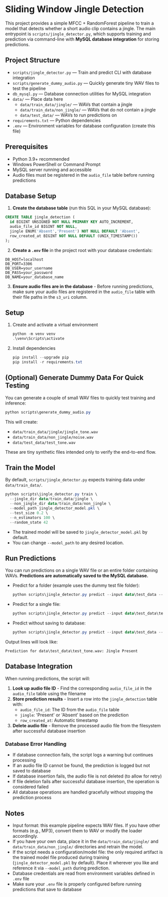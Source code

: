 # Sliding Window Jingle Detection

This project provides a simple MFCC + RandomForest pipeline to train a model that detects whether a short audio clip contains a jingle. The main entrypoint is `scripts/jingle_detector.py`, which supports training and prediction via command-line with **MySQL database integration** for storing predictions.

## Project Structure

- `scripts/jingle_detector.py` — Train and predict CLI with database integration
- `scripts/generate_dummy_audio.py` — Quickly generate tiny WAV files to test the pipeline
- `db_mysql.py` — Database connection utilities for MySQL integration
- `data/` — Place data here
  - `data/train_data/jingle/` — WAVs that contain a jingle
  - `data/train_data/non_jingle/` — WAVs that do not contain a jingle
  - `data/test_data/` — WAVs to run predictions on
- `requirements.txt` — Python dependencies
- `.env` — Environment variables for database configuration (create this file)

## Prerequisites

- Python 3.9+ recommended
- Windows PowerShell or Command Prompt
- MySQL server running and accessible
- Audio files must be registered in the `audio_file` table before running predictions

## Database Setup

1. **Create the database table** (run this SQL in your MySQL database):

```sql
CREATE TABLE jingle_detection (
  id BIGINT UNSIGNED NOT NULL PRIMARY KEY AUTO_INCREMENT,
  audio_file_id BIGINT NOT NULL,
  jingle ENUM('Absent','Present') NOT NULL DEFAULT 'Absent',
  row_created_at BIGINT NOT NULL DEFAULT (UNIX_TIMESTAMP())
);
```

2. **Create a `.env` file** in the project root with your database credentials:

```env
DB_HOST=localhost
DB_PORT=3306
DB_USER=your_username
DB_PASS=your_password
DB_NAME=your_database_name
```

3. **Ensure audio files are in the database** - Before running predictions, make sure your audio files are registered in the `audio_file` table with their file paths in the `s3_uri` column.

## Setup

1. Create and activate a virtual environment

   ```powershell
   python -m venv venv
   .\venv\Scripts\activate
   ```

2. Install dependencies

   ```powershell
   pip install --upgrade pip
   pip install -r requirements.txt
   ```

## (Optional) Generate Dummy Data For Quick Testing

You can generate a couple of small WAV files to quickly test training and inference:

```powershell
python scripts\generate_dummy_audio.py
```

This will create:
- `data/train_data/jingle/jingle_tone.wav`
- `data/train_data/non_jingle/noise.wav`
- `data/test_data/test_tone.wav`

These are tiny synthetic files intended only to verify the end-to-end flow.

## Train the Model

By default, `scripts/jingle_detector.py` expects training data under `data/train_data/`.

```powershell
python scripts\jingle_detector.py train \
  --jingle_dir data/train_data/jingle \
  --non_jingle_dir data/train_data/non_jingle \
  --model_path jingle_detector_model.pkl \
  --test_size 0.2 \
  --n_estimators 100 \
  --random_state 42
```

- The trained model will be saved to `jingle_detector_model.pkl` by default.
- You can change `--model_path` to any desired location.

## Run Predictions

You can run predictions on a single WAV file or an entire folder containing WAVs. **Predictions are automatically saved to the MySQL database.**

- Predict for a folder (example uses the dummy test file folder):

  ```powershell
  python scripts\jingle_detector.py predict --input data\test_data --model_path jingle_detector_model.pkl
  ```

- Predict for a single file:

  ```powershell
  python scripts\jingle_detector.py predict --input data\test_data\test_tone.wav --model_path jingle_detector_model.pkl
  ```

- Predict without saving to database:

  ```powershell
  python scripts\jingle_detector.py predict --input data\test_data --model_path jingle_detector_model.pkl --no_db
  ```

Output lines will look like:

```
Prediction for data\test_data\test_tone.wav: Jingle Present
```

## Database Integration

When running predictions, the script will:

1. **Look up audio file ID** - Find the corresponding `audio_file_id` in the `audio_file` table using the filename
2. **Store prediction results** - Insert a row into the `jingle_detection` table with:
   - `audio_file_id`: The ID from the `audio_file` table
   - `jingle`: 'Present' or 'Absent' based on the prediction
   - `row_created_at`: Automatic timestamp
3. **Delete audio file** - Remove the processed audio file from the filesystem after successful database insertion

### Database Error Handling

- If database connection fails, the script logs a warning but continues processing
- If an audio file ID cannot be found, the prediction is logged but not saved to database
- If database insertion fails, the audio file is not deleted (to allow for retry)
- If file deletion fails after successful database insertion, the operation is considered failed
- All database operations are handled gracefully without stopping the prediction process

## Notes

- Input format: this example pipeline expects WAV files. If you have other formats (e.g., MP3), convert them to WAV or modify the loader accordingly.
- If you have your own data, place it in the `data/train_data/jingle/` and `data/train_data/non_jingle/` directories and retrain the model.
- If the script needs a configuration/model file: the only required artifact is the trained model file produced during training (`jingle_detector_model.pkl` by default). Place it wherever you like and reference it via `--model_path` during prediction.
- Database credentials are read from environment variables defined in `.env` file
- Make sure your `.env` file is properly configured before running predictions that save to database
